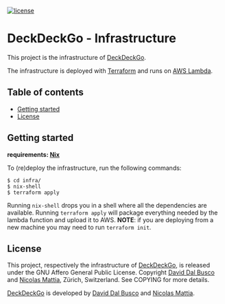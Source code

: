 [![license][agpl-license]][agpl-license-url]

[agpl-license]: https://img.shields.io/badge/License-AGPL%20v3-blue.svg
[agpl-license-url]: https://github.com/deckgo/deckdeckgo/blob/master/infra/GNU-AGPL-3.0

# DeckDeckGo - Infrastructure

This project is the infrastructure of [DeckDeckGo].

The infrastructure is deployed with [Terraform] and runs on [AWS Lambda].

## Table of contents

- [Getting started](#getting-started)
- [License](#license)

## Getting started

**requirements: [Nix]**

To (re)deploy the infrastructure, run the following commands:

```shell
$ cd infra/
$ nix-shell
$ terraform apply
```

Running `nix-shell` drops you in a shell where all the dependencies are
available. Running `terraform apply` will package everything needed by the
lambda function and upload it to AWS. **NOTE**: if you are deploying from a new
machine you may need to run `terraform init`.

## License

This project, respectively the infrastructure of [DeckDeckGo], is released under the GNU Affero General Public License. Copyright [David Dal Busco](mailto:david.dalbusco@outlook.com) and [Nicolas Mattia](mailto:nicolas@nmattia.com), Zürich, Switzerland. See COPYING for more details.

[DeckDeckGo] is developed by [David Dal Busco](mailto:david.dalbusco@outlook.com) and [Nicolas Mattia](mailto:nicolas@nmattia.com).

[deckdeckgo]: https://deckdeckgo.com
[terraform]: https://www.terraform.io/
[aws lambda]: https://aws.amazon.com/lambda/
[nix]: https://nixos.org/nix/
